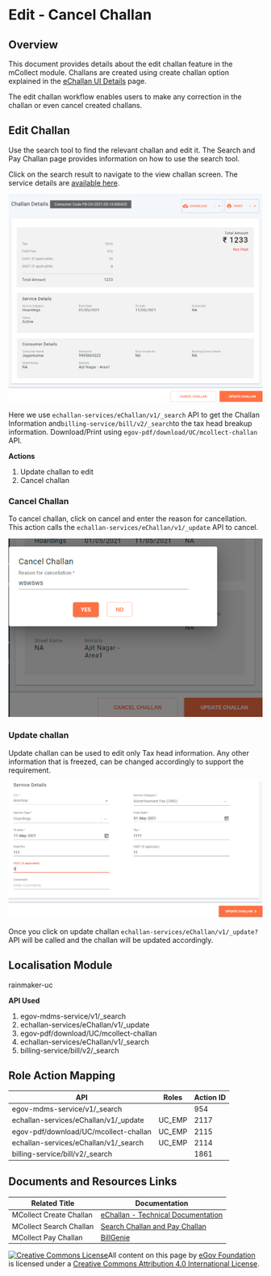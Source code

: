 # Edit - Cancel Challan

## Overview

This document provides details about the edit challan feature in the mCollect module. Challans are created using create challan option explained in the [eChallan UI Details](./) page.

The edit challan workflow enables users to make any correction in the challan or even cancel created challans.

## Edit Challan

Use the search tool to find the relevant challan and edit it. The Search and Pay Challan page provides information on how to use the search tool.

Click on the search result to navigate to the view challan screen. The service details are [available here](https://github.com/egovernments/frontend/blob/39ffbeb4f5446bbb08729e9ce6cf0d519f2f748c/web/rainmaker/dev-packages/egov-uc-dev/src/ui-config/screens/specs/uc/search-preview.js).

![](../../../../../.gitbook/assets/image-20210514-103550.png)

Here we use `echallan-services/eChallan/v1/_search` API to get the Challan Information and`billing-service/bill/v2/_search`to the tax head breakup information. Download/Print using `egov-pdf/download/UC/mcollect-challan` API.

**Actions**

1. Update challan to edit
2. Cancel challan

### **Cancel Challan**

To cancel challan, click on cancel and enter the reason for cancellation. This action calls the `echallan-services/eChallan/v1/_update` API to cancel.

<div align="left">

<img src="../../../../../.gitbook/assets/image-20210514-105626.png" alt="">

</div>

### **Update challan**

Update challan can be used to edit only Tax head information. Any other information that is freezed, can be changed accordingly to support the requirement.

![](../../../../../.gitbook/assets/image-20210514-104431.png)

Once you click on update challan `echallan-services/eChallan/v1/_update?` API will be called and the challan will be updated accordingly.

## **Localisation Module**

rainmaker-uc

**API Used**

1. egov-mdms-service/v1/\_search
2. echallan-services/eChallan/v1/\_update
3. egov-pdf/download/UC/mcollect-challan
4. echallan-services/eChallan/v1/\_search
5. billing-service/bill/v2/\_search

## **Role Action Mapping**

| API                                    | Roles   | Action ID |
| -------------------------------------- | ------- | --------- |
| egov-mdms-service/v1/\_search          |         | 954       |
| echallan-services/eChallan/v1/\_update | UC\_EMP | 2117      |
| egov-pdf/download/UC/mcollect-challan  | UC\_EMP | 2115      |
| echallan-services/eChallan/v1/\_search | UC\_EMP | 2114      |
| billing-service/bill/v2/\_search       |         | 1861      |

## **Documents and Resources Links**

| Related Title           | Documentation                                                                              |
| ----------------------- | ------------------------------------------------------------------------------------------ |
| MCollect Create Challan | [eChallan - Technical Documentation](./)                                                   |
| MCollect Search Challan | [Search Challan and Pay Challan](search-and-pay-challan.md)                                |
| MCollect Pay Challan    | [BillGenie](https://digit-discuss.atlassian.net/wiki/spaces/EGR/pages/436502610/BillGenie) |

[![Creative Commons License](https://i.creativecommons.org/l/by/4.0/80x15.png)​](http://creativecommons.org/licenses/by/4.0/)All content on this page by [eGov Foundation](https://egov.org.in/) is licensed under a [Creative Commons Attribution 4.0 International License](http://creativecommons.org/licenses/by/4.0/).
